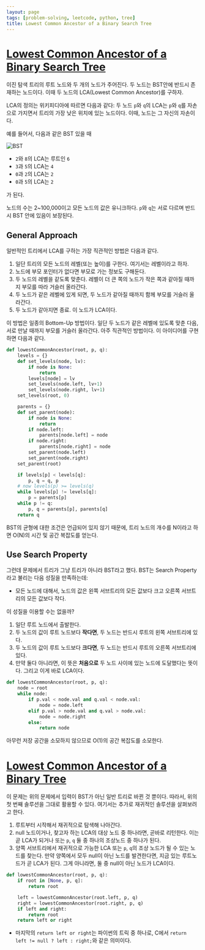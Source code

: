 ```yaml
---
layout: page
tags: [problem-solving, leetcode, python, tree]
title: Lowest Common Ancestor of a Binary Search Tree
---
```


# [Lowest Common Ancestor of a Binary Search Tree](https://leetcode.com/problems/lowest-common-ancestor-of-a-binary-search-tree/)

 이진 탐색 트리의 루트 노드와 두 개의 노드가 주어진다. 두 노드는
 BST안에 반드시 존재하는 노드이다. 이때 두 노드의 LCA(Lowest Common
 Ancestor)를 구하자.

 LCA의 정의는 위키피디아에 따르면 다음과 같다: 두 노드 `p`와 `q`의
 LCA는 `p`와 `q`를 자손으로 가지면서 트리의 가장 낮은 위치에 있는
 노드이다. 이때, 노드는 그 자신의 자손이다.

 예를 들어서, 다음과 같은 BST 있을 때

![BST](https://assets.leetcode.com/uploads/2018/12/14/binarysearchtree_improved.png)

 - `2`와 `8`의 LCA는 루트인 `6`
 - `3`과 `5`의 LCA는 `4`
 - `0`과 `2`의 LCA는 `2`
 - `0`과 `5`의 LCA는 `2`

 가 된다.

 노드의 수는 2~100,000이고 모든 노드의 값은 유니크하다. `p`와 `q`는
 서로 다르며 반드시 BST 안에 있음이 보장된다.

## General Approach

 일반적인 트리에서 LCA를 구하는 가장 직관적인 방법은 다음과 같다.

 1. 일단 트리의 모든 노드의 레벨(또는 높이)를 구한다. 여기서는
    레벨이라고 하자.
 2. 노드에 부모 포인터가 없다면 부모로 가는 정보도 구해둔다.
 3. 두 노드의 레벨을 같도록 맞춘다. 레벨이 더 큰 쪽의 노드가 작은 쪽과
    같아질 때까지 부모를 따라 거슬러 올라간다.
 4. 두 노드가 같은 레벨에 있게 되면, 두 노드가 같아질 때까지 함께
    부모를 거슬러 올라간다.
 5. 두 노드가 같아지면 종료. 이 노드가 LCA이다.

 이 방법은 일종의 Bottom-Up 방법이다. 일단 두 노드가 같은 레벨에
 있도록 맞춘 다음, 서로 만날 때까지 부모를 거슬러 올라간다. 아주
 직관적인 방법이다. 이 아이디어를 구현하면 다음과 같다.

```python
def lowestCommonAncestor(root, p, q):
    levels = {}
    def set_levels(node, lv):
        if node is None:
            return
        levels[node] = lv
        set_levels(node.left, lv+1)
        set_levels(node.right, lv+1)
    set_levels(root, 0)

    parents = {}
    def set_parent(node):
        if node is None:
            return
        if node.left:
            parents[node.left] = node
        if node.right:
            parents[node.right] = node
        set_parent(node.left)
        set_parent(node.right)
    set_parent(root)

    if levels[p] < levels[q]:
        p, q = q, p
    # now levels(p) >= levels(q)
    while levels[p] != levels[q]:
        p = parents[p]
    while p != q:
        p, q = parents[p], parents[q]
    return q
```

 BST의 균형에 대한 조건은 언급되어 있지 않기 때문에, 트리 노드의
 개수를 N이라고 하면 O(N)의 시간 및 공간 복잡도를 얻는다.

## Use Search Property

 그런데 문제에서 트리가 그냥 트리가 아니라 BST라고 했다. BST는 Search
 Property라고 불리는 다음 성질을 만족하는데:
 - 모든 노드에 대해서, 노드의 값은 왼쪽 서브트리의 모든 값보다 크고
   오른쪽 서브트리의 모든 값보다 작다.

 이 성질을 이용할 수는 없을까?

 1. 일단 루트 노드에서 출발한다.
 2. 두 노드의 값이 루트 노드보다 **작다면**, 두 노드는 반드시 루트의
    왼쪽 서브트리에 있다.
 3. 두 노드의 값이 루트 노드보다 **크다면**, 두 노드는 반드시 루트의
    오른쪽 서브트리에 있다.
 4. 만약 둘다 아니라면, 이 뜻은 **처음으로** 두 노드 사이에 있는
    노드에 도달했다는 뜻이다. 그리고 이게 바로 LCA이다.

```python
def lowestCommonAncestor(root, p, q):
    node = root
    while node:
        if p.val < node.val and q.val < node.val:
            node = node.left
        elif p.val > node.val and q.val > node.val:
            node = node.right
        else:
            return node
```

 아무런 저장 공간을 소모하지 않으므로 O(1)의 공간 복잡도를 소모한다.


# [Lowest Common Ancestor of a Binary Tree](https://leetcode.com/problems/lowest-common-ancestor-of-a-binary-tree/)

 이 문제는 위의 문제에서 입력이 BST가 아닌 일반 트리로 바뀐 것
 뿐이다. 따라서, 위의 첫 번째 솔루션을 그대로 활용할 수 있다. 여기서는
 추가로 재귀적인 솔루션을 살펴보려고 한다.

 1. 루트부터 시작해서 재귀적으로 탐색해 나아간다.
 2. null 노드이거나, 찾고자 하는 LCA의 대상 노드 중 하나라면, 곧바로
    리턴한다. 이는 곧 LCA가 되거나 또는 `p`, `q` 둘 중 하나의 조상노드
    중 하나가 된다.
 3. 양쪽 서브트리에서 재귀적으로 가능한 LCA 또는 `p`, `q`의 조상
    노드가 될 수 있는 노드를 찾는다. 만약 양쪽에서 모두 null이 아닌
    노드를 발견한다면, 지금 있는 루트노드가 곧 LCA가 된다. 그게
    아니라면, 둘 중 null이 아닌 노드가 LCA이다.

```python
def lowestCommonAncestor(root, p, q):
    if root in [None, p, q]:
        return root

    left = lowestCommonAncestor(root.left, p, q)
    right = lowestCommonAncestor(root.right, p, q)
    if left and right:
        return root
    return left or right
```

 - 마지막의 `return left or right`는 파이썬의 트릭 중 하나로, C에서
   `return left != null ? left : right;`와 같은 의미이다.
